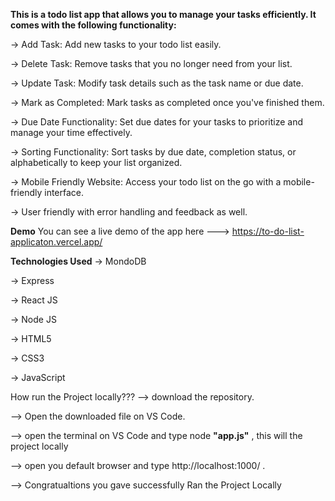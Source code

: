 


**This is a todo list app that allows you to manage your tasks efficiently. It comes with the following functionality:**

-> Add Task: Add new tasks to your todo list easily.

-> Delete Task: Remove tasks that you no longer need from your list.

-> Update Task: Modify task details such as the task name or due date.

-> Mark as Completed: Mark tasks as completed once you've finished them.

-> Due Date Functionality: Set due dates for your tasks to prioritize and manage your time effectively.

-> Sorting Functionality: Sort tasks by due date, completion status, or alphabetically to keep your list organized.

-> Mobile Friendly Website: Access your todo list on the go with a mobile-friendly interface.

-> User friendly with error handling and feedback as well. 

**Demo**
You can see a live demo of the app here --->  https://to-do-list-applicaton.vercel.app/

**Technologies Used**
-> MondoDB

-> Express

-> React JS

-> Node JS

-> HTML5

-> CSS3

-> JavaScript

How run the Project locally???
--> download the repository. 

--> Open the downloaded file on VS Code. 

--> open the terminal on VS Code and type node **"app.js"** , this will the project locally 

--> open you default browser and type http://localhost:1000/ .

--> Congratualtions you gave successfully Ran the Project Locally 

